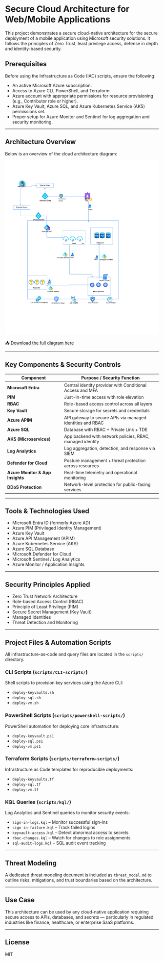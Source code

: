 # Secure Cloud Architecture for Web/Mobile Applications

This project demonstrates a secure cloud-native architecture for the secure deployment of a mobile application using Microsoft security solutions. It follows the principles of Zero Trust, least privilege access, defense in depth and identity-based security.

## Prerequisites

Before using the Infrastructure as Code (IAC) scripts, ensure the following:

- An active Microsoft Azure subscription.
- Access to Azure CLI, PowerShell, and Terraform.
- Azure account with appropriate permissions for resource provisioning (e.g., Contributor role or higher).
- Azure Key Vault, Azure SQL, and Azure Kubernetes Service (AKS) permissions set.
- Proper setup for Azure Monitor and Sentinel for log aggregation and security monitoring.

---

## Architecture Overview

Below is an overview of the cloud architecture diagram:

![Cloud Architecture Diagram](architecture-diagram/Security.drawio.png)

📥 [Download the full diagram here](architecture-diagram/Security.drawio.png)

---

## Key Components & Security Controls

| Component                  | Purpose / Security Function                                            |
|---------------------------|------------------------------------------------------------------------|
| **Microsoft Entra**       | Central identity provider with Conditional Access and MFA              |
| **PIM**                   | Just-in-time access with role elevation                                |
| **RBAC**                  | Role-based access control across all layers                            |
| **Key Vault**             | Secure storage for secrets and credentials                             |
| **Azure APIM**            | API gateway to secure APIs via managed identities and RBAC             |
| **Azure SQL**             | Database with RBAC + Private Link + TDE                                |
| **AKS (Microservices)**   | App backend with network policies, RBAC, managed identity              |
| **Log Analytics** | Log aggregation, detection, and response via SIEM                   |
| **Defender for Cloud**    | Posture management + threat protection across resources                |
| **Azure Monitor & App Insights** | Real-time telemetry and operational monitoring                |
| **DDoS Protection**       | Network-level protection for public-facing services                    |

---

## Tools & Technologies Used

- Microsoft Entra ID (formerly Azure AD)
- Azure PIM (Privileged Identity Management)
- Azure Key Vault
- Azure API Management (APIM)
- Azure Kubernetes Service (AKS)
- Azure SQL Database
- Microsoft Defender for Cloud
- Microsoft Sentinel / Log Analytics
- Azure Monitor / Application Insights

---

## Security Principles Applied

-  Zero Trust Network Architecture
-  Role-based Access Control (RBAC)
-  Principle of Least Privilege (PIM)
-  Secure Secret Management (Key Vault)
-  Managed Identities
-  Threat Detection and Monitoring

---

## Project Files & Automation Scripts

All infrastructure-as-code and query files are located in the `scripts/` directory.

### CLI Scripts (`scripts/CLI-scripts/`)
Shell scripts to provision key services using the Azure CLI:
- `deploy-keyvaults.sh`
- `deploy-sql.sh`
- `deploy-vm.sh`

### PowerShell Scripts (`scripts/powershell-scripts/`)
PowerShell automation for deploying core infrastructure:
- `deploy-keyvault.ps1`
- `deploy-sql.ps1`
- `deploy-vm.ps1`

### Terraform Scripts (`scripts/terraform-scripts/`)
Infrastructure as Code templates for reproducible deployments:
- `deploy-keyvaults.tf`
- `deploy-sql.tf`
- `deploy-vm.tf`

### KQL Queries (`scripts/kql/`)
Log Analytics and Sentinel queries to monitor security events:
- `sign-in-logs.kql` – Monitor successful sign-ins
- `sign-in-failure.kql` – Track failed logins
- `keyvault-access.kql` – Detect abnormal access to secrets
- `rbac-changes.kql` – Watch for changes to role assignments
- `sql-audit-logs.kql` – SQL audit event tracking

---

## Threat Modeling

A dedicated threat modeling document is included as `threat_model.md` to outline risks, mitigations, and trust boundaries based on the architecture.

---

## Use Case

This architecture can be used by any cloud-native application requiring secure access to APIs, databases, and secrets — particularly in regulated industries like finance, healthcare, or enterprise SaaS platforms.

---

## License

MIT
